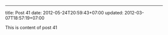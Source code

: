 ---
title: Post 41
date: 2012-05-24T20:59:43+07:00
updated: 2012-03-07T18:57:19+07:00

This is content of post 41